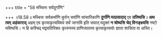 +++
title = "58 मच्चित्तः सर्वदुर्गाणि"

+++
॥18.58॥ मच्चित्तः सर्वकर्माणि कुर्वन् सर्वाणि सांसारिकाणि **दुर्गाणि
मत्प्रसादाद्** एव **तरिष्यसि। अथ त्वम् अहंकाराद्** अहम् एव
कृत्याकृत्यविषयं सर्वं जानामि इति भावात् मदुक्तं **न श्रोष्यसि चेद्
विनङ्क्ष्यसि** नष्टो भविष्यसि। न हि कश्चिद् मद्व्यतिरिक्तः कृत्स्नस्य
प्राणिजातस्य कृत्याकृत्ययोः ज्ञाता शासिता वा अस्ति।
